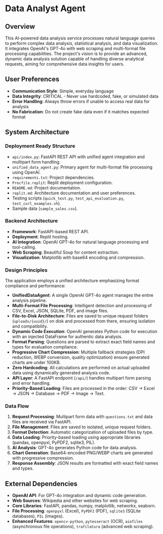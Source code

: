# Data Analyst Agent

## Overview
This AI-powered data analysis service processes natural language queries to perform complex data analysis, statistical analysis, and data visualization. It integrates OpenAI's GPT-4o with web scraping and multi-format file processing capabilities. The project's vision is to provide an advanced, dynamic data analysis solution capable of handling diverse analytical requests, aiming for comprehensive data insights for users.

## User Preferences
- **Communication Style**: Simple, everyday language
- **Data Integrity**: CRITICAL - Never use hardcoded, fake, or simulated data
- **Error Handling**: Always throw errors if unable to access real data for analysis
- **No Fabrication**: Do not create fake data even if it matches expected format

## System Architecture
### Deployment Ready Structure
- `api/index.py`: FastAPI REST API with unified agent integration and multipart form handling.
- `unified_data_agent.py`: Primary agent for multi-format file processing using OpenAI.
- `requirements.txt`: Project dependencies.
- `Procfile.replit`: Replit deployment configuration.
- `README.md`: Project documentation.
- `replit.md`: Architecture documentation and user preferences.
- Testing scripts (`quick_test.py`, `test_api_evaluation.py`, `test_curl_examples.sh`).
- Sample data (`sample_sales.csv`).

### Backend Architecture
- **Framework**: FastAPI-based REST API.
- **Deployment**: Replit hosting.
- **AI Integration**: OpenAI GPT-4o for natural language processing and tool-calling.
- **Web Scraping**: Beautiful Soup for content extraction.
- **Visualization**: Matplotlib with base64 encoding and compression.

### Design Principles
The application employs a unified architecture emphasizing format compliance and performance:
- **UnifiedDataAgent**: A single OpenAI GPT-4o agent manages the entire analysis pipeline.
- **Multi-Format File Processing**: Intelligent detection and processing of CSV, Excel, JSON, SQLite, PDF, and image files.
- **File-to-Disk Architecture**: Files are saved to unique request folders (`uploads/{uuid}/`) on disk and processed from there, ensuring isolation and compatibility.
- **Dynamic Code Execution**: OpenAI generates Python code for execution with an injected DataFrame for authentic data analysis.
- **Format Parsing**: Questions are parsed to extract exact field names and types for evaluation compliance.
- **Progressive Chart Compression**: Multiple fallback strategies (DPI reduction, WEBP conversion, quality optimization) ensure generated charts are under 100KB.
- **Zero Hardcoding**: All calculations are performed on actual uploaded data using dynamically generated analysis code.
- **API Layer**: A FastAPI endpoint (`/api/`) handles multipart form parsing and error handling.
- **Priority-Based Loading**: Files are processed in the order: CSV → Excel → JSON → Database → PDF → Image → Text.

### Data Flow
1. **Request Processing**: Multipart form data with `questions.txt` and data files are received via FastAPI.
2. **File Management**: Files are saved to isolated, unique request folders.
3. **Format Detection**: Automatic categorization of uploaded files by type.
4. **Data Loading**: Priority-based loading using appropriate libraries (pandas, openpyxl, PyPDF2, sqlite3, PIL).
5. **AI Analysis**: GPT-4o generates Python code for data analysis.
6. **Chart Generation**: Base64-encoded PNG/WEBP charts are generated with progressive compression.
7. **Response Assembly**: JSON results are formatted with exact field names and types.

## External Dependencies
- **OpenAI API**: For GPT-4o integration and dynamic code generation.
- **Web Sources**: Wikipedia and other websites for web scraping.
- **Core Libraries**: FastAPI, pandas, numpy, matplotlib, networkx, seaborn.
- **File Processing**: `openpyxl` (Excel), `PyPDF2` (PDF), `sqlite3` (SQLite databases), `PIL` (images).
- **Enhanced Features**: `opencv-python`, `pytesseract` (OCR), `aiofiles` (asynchronous file operations), `trafilatura` (advanced web scraping).